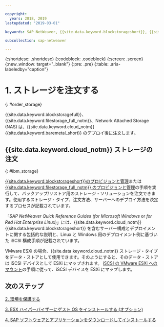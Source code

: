 ```yaml
---

copyright:
  years: 2018, 2019
lastupdated: "2019-03-01"

keywords: SAP NetWeaver, {{site.data.keyword.blockstorageshort}}, {{site.data.keyword.filestorage_full_notm}}, {{site.data.keyword.cloud_notm}}, {{site.data.keyword.baremetal_short}}

subcollection: sap-netweaver

---
```


{:shortdesc: .shortdesc}
{:codeblock: .codeblock}
{:screen: .screen}
{:new_window: target="_blank"}
{:pre: .pre}
{:table: .aria-labeledby="caption"}

# 1. ストレージを注文する
{: #order_storage}

{{site.data.keyword.blockstoragefull}}、{{site.data.keyword.filestorage_full_notm}}、Network Attached Storage (NAS) は、{{site.data.keyword.cloud_notm}}{{site.data.keyword.baremetal_short}} のデプロイ後に注文します。

## {{site.data.keyword.cloud_notm}} ストレージの注文
{: #ibm_storage}

[{{site.data.keyword.blockstorageshort}}のプロビジョンと管理](/docs/infrastructure/BlockStorage?topic=BlockStorage-getting-started#getting-started)または [{{site.data.keyword.filestorage_full_notm}} のプロビジョンと管理](/docs/infrastructure/FileStorage?topic=FileStorage-orderingConsole#orderingConsole)の手順を実行して、バックアップ/リストア用のストレージ・ソリューションを注文できます。使用するストレージ・タイプ、注文方法、サーバーへのデプロイ方法を決定するプロセスが記載されています。

「*SAP NetWeaver Quick Reference Guides (for Microsoft Windows* or *for Red Hat Enterprise Linux*)」には、{{site.data.keyword.cloud_notm}}{{site.data.keyword.blockstorageshort}} を含むサーバー構成とデプロイメントに関する包括的な説明と、Linux と Windows 用のデプロイメント例に基づいた iSCSI 構成手順が記載されています。

VMware ESXi の場合、{{site.data.keyword.cloud_notm}} ストレージ・タイプをデータ・ストアとして使用できます。そのようにすると、そのデータ・ストアは iSCSI デバイスとして ESXi にマップされます。 [iSCSI の VMware ESXi へのマウント](/docs/infrastructure/vmware?topic=VMware-mount-iscsi-esxi#mount-iscsi-esxi)の手順に従って、iSCSI デバイスを ESXi にマップします。

## 次のステップ

  [2. 環境を保護する](/docs/infrastructure/sap-netweaver?topic=sap-netweaver-secure_environment#secure_environment)

  [3. ESX ハイパーバイザーにゲスト OS をインストールする (オプション)](/docs/infrastructure/sap-netweaver?topic=sap-netweaver-install_guest_os#install_guest_os)

  [4. SAP ソフトウェアとアプリケーションをダウンロードしてインストールする](/docs/infrastructure/sap-netweaver?topic=sap-netweaver-install_sap#install_sap)

